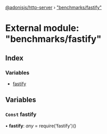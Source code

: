 [@adonisjs/http-server](../README.md) › ["benchmarks/fastify"](_benchmarks_fastify_.md)

# External module: "benchmarks/fastify"

## Index

### Variables

* [fastify](_benchmarks_fastify_.md#const-fastify)

## Variables

### `Const` fastify

• **fastify**: *any* = require('fastify')()
